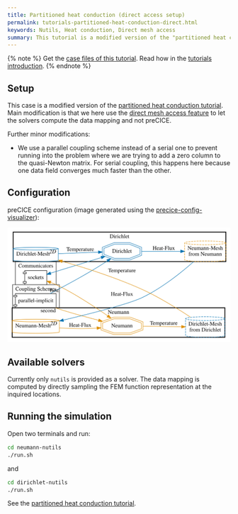 ```yaml
---
title: Partitioned heat conduction (direct access setup)
permalink: tutorials-partitioned-heat-conduction-direct.html
keywords: Nutils, Heat conduction, Direct mesh access
summary: This tutorial is a modified version of the "partitioned heat conduction" tutorial showcasing direct mesh access.
---
```


{% note %}
Get the [case files of this tutorial](https://github.com/precice/tutorials/tree/master/partitioned-heat-conduction-direct). Read how in the [tutorials introduction](https://www.precice.org/tutorials.html).
{% endnote %}

## Setup

This case is a modified version of the [partitioned heat conduction tutorial](tutorials-partitioned-heat-conduction.html). Main modification is that we here use the [direct mesh access feature](couple-your-code-direct-access.html) to let the solvers compute the data mapping and not preCICE.

Further minor modifications:

- We use a parallel coupling scheme instead of a serial one to prevent running into the problem where we are trying to add a zero column to the quasi-Newton matrix. For serial coupling, this happens here because one data field converges much faster than the other.

## Configuration

preCICE configuration (image generated using the [precice-config-visualizer](https://precice.org/tooling-config-visualization.html)):

![preCICE configuration visualization](images/tutorials-partitioned-heat-conduction-direct-precice-config.svg)

## Available solvers

Currently only `nutils` is provided as a solver. The data mapping is computed by directly sampling the FEM function representation at the inquired locations.

## Running the simulation

Open two terminals and run:

```bash
cd neumann-nutils
./run.sh
```

and

```bash
cd dirichlet-nutils
./run.sh
```

See the [partitioned heat conduction tutorial](tutorials-partitioned-heat-conduction.html).
